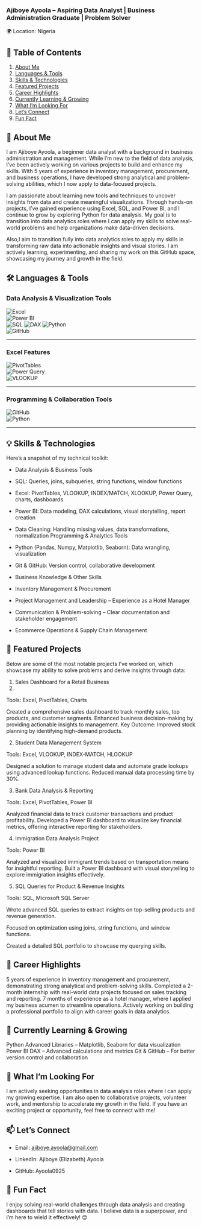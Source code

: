 ### Ajiboye Ayoola – Aspiring Data Analyst | Business Administration Graduate | Problem Solver
🌍 Location: Nigeria



## 📑 Table of Contents 

1. [About Me](about-me)  
2. [Languages & Tools](languages-&-tools)
3. [Skills & Technologies](skills-&-technologies)  
4. [Featured Projects](featured-projects)  
5. [Career Highlights](career-highlights)  
6. [Currently Learning & Growing](currently-learning-&-growing)
7. [What I’m Looking For](what-i'm-looking-for)
8. [Let’s Connect](let's-connect)
9. [Fun Fact](fun-fact)  

## 👋 About Me
I am Ajiboye Ayoola, a beginner data analyst with a background in business administration and management. While I’m new to the field of data analysis, I’ve been actively working on various projects to build and enhance my skills. With 5 years of experience in inventory management, procurement, and business operations, I have developed strong analytical and problem-solving abilities, which I now apply to data-focused projects.

I am passionate about learning new tools and techniques to uncover insights from data and create meaningful visualizations. Through hands-on projects, I’ve gained experience using Excel, SQL, and Power BI, and I continue to grow by exploring Python for data analysis. My goal is to transition into data analytics roles where I can apply my skills to solve real-world problems and help organizations make data-driven decisions.

Also,I aim to transition fully into data analytics roles to apply my skills in transforming raw data into actionable insights and visual stories. I am actively learning, experimenting, and sharing my work on this GitHub space, showcasing my journey and growth in the field.




## 🛠️ Languages & Tools  

### **Data Analysis & Visualization Tools**  
![Excel](https://img.shields.io/badge/Excel-217346?style=for-the-badge&logo=microsoft-excel&logoColor=white)  
![Power BI](https://img.shields.io/badge/Power%20BI-F2C811?style=for-the-badge&logo=power-bi&logoColor=black)  
![SQL](https://img.shields.io/badge/SQL-336791?style=for-the-badge&logo=postgresql&logoColor=white) 
![DAX](https://img.shields.io/badge/DAX-00008B?style=for-the-badge&logo=power-bi&logoColor=white) 
![Python](https://img.shields.io/badge/Python-3776AB?style=for-the-badge&logo=python&logoColor=white)  
![GitHub](https://img.shields.io/badge/GitHub-181717?style=for-the-badge&logo=github&logoColor=white)  

---

### **Excel Features**  
![PivotTables](https://img.shields.io/badge/Pivot%20Tables-4CAF50?style=for-the-badge&logo=microsoft-excel&logoColor=white)  
![Power Query](https://img.shields.io/badge/Power%20Query-217346?style=for-the-badge&logo=microsoft-excel&logoColor=white)  
![VLOOKUP](https://img.shields.io/badge/VLOOKUP-FF6F00?style=for-the-badge&logoColor=white)  

---

### **Programming & Collaboration Tools**   
![GitHub](https://img.shields.io/badge/GitHub-181717?style=for-the-badge&logo=github&logoColor=white)  
![Python](https://img.shields.io/badge/Python-3776AB?style=for-the-badge&logo=python&logoColor=white)  

---

## 💡 Skills & Technologies

Here’s a snapshot of my technical toolkit:

- Data Analysis & Business Tools

- SQL: Queries, joins, subqueries, string functions, window functions

- Excel: PivotTables, VLOOKUP, INDEX/MATCH, XLOOKUP, Power Query, charts, dashboards

- Power BI: Data modeling, DAX calculations, visual storytelling, report creation

- Data Cleaning: Handling missing values, data transformations, normalization
Programming & Analytics Tools

- Python (Pandas, Numpy, Matplotlib, Seaborn): Data wrangling, visualization
  
- Git & GitHub: Version control, collaborative development

- Business Knowledge & Other Skills

- Inventory Management & Procurement

- Project Management and Leadership – Experience as a Hotel Manager

- Communication & Problem-solving – Clear documentation and stakeholder engagement

- Ecommerce Operations & Supply Chain Management


## 📂 Featured Projects
Below are some of the most notable projects I’ve worked on, which showcase my ability to solve problems and derive insights through data:


1. Sales Dashboard for a Retail Business
2. 
Tools: Excel, PivotTables, Charts

Created a comprehensive sales dashboard to track monthly sales, top products, and customer segments.
Enhanced business decision-making by providing actionable insights to management.
Key Outcome: Improved stock planning by identifying high-demand products.

2. Student Data Management System

Tools: Excel, VLOOKUP, INDEX-MATCH, HLOOKUP

Designed a solution to manage student data and automate grade lookups using advanced lookup functions.
Reduced manual data processing time by 30%.

3. Bank Data Analysis & Reporting

Tools: Excel, PivotTables, Power BI

Analyzed financial data to track customer transactions and product profitability.
Developed a Power BI dashboard to visualize key financial metrics, offering interactive reporting for stakeholders.

4. Immigration Data Analysis Project

Tools: Power BI

Analyzed and visualized immigrant trends based on transportation means for insightful reporting.
Built a Power BI dashboard with visual storytelling to explore immigration insights effectively.

5. SQL Queries for Product & Revenue Insights

Tools: SQL, Microsoft SQL Server

Wrote advanced SQL queries to extract insights on top-selling products and revenue generation.

Focused on optimization using joins, string functions, and window functions.

Created a detailed SQL portfolio to showcase my querying skills.


## 🚀 Career Highlights
5 years of experience in inventory management and procurement, demonstrating strong analytical and problem-solving skills.
Completed a 2-month internship with real-world data projects focused on sales tracking and reporting.
7 months of experience as a hotel manager, where I applied my business acumen to streamline operations.
Actively working on building a professional portfolio to align with career goals in data analytics.


## 🌱 Currently Learning & Growing
Python Advanced Libraries – Matplotlib, Seaborn for data visualization
Power BI DAX – Advanced calculations and metrics
Git & GitHub – For better version control and collaboration

## 👀 What I’m Looking For
I am actively seeking opportunities in data analysis roles where I can apply my growing expertise.
I am also open to collaborative projects, volunteer work, and mentorship to accelerate my growth in the field. 
If you have an exciting project or opportunity, feel free to connect with me!

## 📫 Let’s Connect
- Email: ajiboye.ayoola@gmail.com

- LinkedIn: Ajiboye (Elizabeth) Ayoola

- GitHub: Ayoola0925


## 🎯 Fun Fact
I enjoy solving real-world challenges through data analysis and creating dashboards that tell stories with data. 
I believe data is a superpower, and I’m here to wield it effectively! 😊
 
